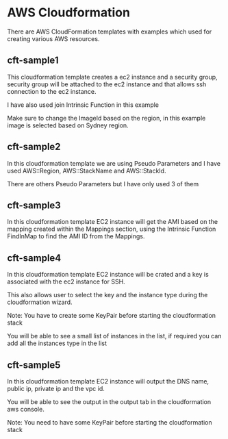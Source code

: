 # AWS Cloudformation

There are AWS CloudFormation templates with examples which used for creating various AWS resources.

## cft-sample1

This cloudformation template creates a ec2 instance and a security group, security group will be attached to the ec2 instance and that allows ssh connection to the ec2 instance.

I have also used join Intrinsic Function in this example

Make sure to change the ImageId based on the region, in this example image is selected based on Sydney region.

## cft-sample2

In this cloudformation template we are using Pseudo Parameters and I have used AWS::Region, AWS::StackName and AWS::StackId.

There are others Pseudo Parameters but I have only used 3 of them

## cft-sample3

In this cloudformation template EC2 instance will get the AMI based on the mapping created within the Mappings section, using the Intrinsic Function FindInMap to find the AMI ID from the Mappings.

## cft-sample4

In this cloudformation template EC2 instance will be crated and a key is associated with the ec2 instance for SSH.

This also allows user to select the key and the instance type during the cloudformation wizard.

Note: You have to create some KeyPair before starting the cloudformation stack

You will be able to see a small list of instances in the list, if required you can add all the instances type in the list

## cft-sample5

In this cloudformation template EC2 instance will output the DNS name, public ip, private ip and the vpc id.

You will be able to see the output in the output tab in the cloudformation aws console.

Note: You need to have some KeyPair before starting the cloudformation stack
